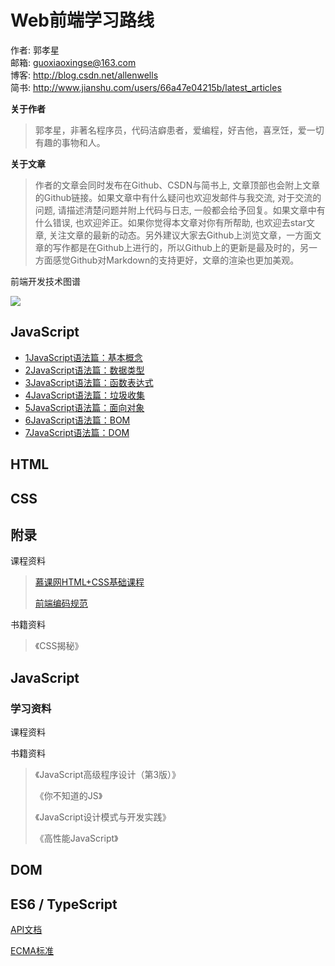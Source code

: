 # Web前端学习路线

作者: 郭孝星  
邮箱: guoxiaoxingse@163.com  
博客: http://blog.csdn.net/allenwells   
简书: http://www.jianshu.com/users/66a47e04215b/latest_articles  

**关于作者**

>郭孝星，非著名程序员，代码洁癖患者，爱编程，好吉他，喜烹饪，爱一切有趣的事物和人。

**关于文章**

>作者的文章会同时发布在Github、CSDN与简书上, 文章顶部也会附上文章的Github链接。如果文章中有什么疑问也欢迎发邮件与我交流, 对于交流的问题, 请描述清楚问题并附上代码与日志, 一般都会给予回复。如果文章中有什么错误, 也欢迎斧正。如果你觉得本文章对你有所帮助, 也欢迎去star文章, 关注文章的最新的动态。另外建议大家去Github上浏览文章，一方面文章的写作都是在Github上进行的，所以Github上的更新是最及时的，另一方面感觉Github对Markdown的支持更好，文章的渲染也更加美观。

前端开发技术图谱

![](https://github.com/guoxiaoxing/web-front-end-learning-route/raw/master/art/web-front-end-skill-map.png)

## JavaScript

- [1JavaScript语法篇：基本概念](https://github.com/guoxiaoxing/web-front-end-learning-route/blob/master/JavaScript/doc/1JavaScript语法篇：基本概念.md)
- [2JavaScript语法篇：数据类型](https://github.com/guoxiaoxing/web-front-end-learning-route/blob/master/JavaScript/doc/2JavaScript语法篇：数据类型.md)
- [3JavaScript语法篇：函数表达式](https://github.com/guoxiaoxing/web-front-end-learning-route/blob/master/JavaScript/doc/3JavaScript语法篇：函数表达式.md)
- [4JavaScript语法篇：垃圾收集](https://github.com/guoxiaoxing/web-front-end-learning-route/blob/master/JavaScript/doc/4JavaScript语法篇：垃圾收集.md)
- [5JavaScript语法篇：面向对象](https://github.com/guoxiaoxing/web-front-end-learning-route/blob/master/JavaScript/doc/5JavaScript语法篇：面向对象.md)
- [6JavaScript语法篇：BOM](https://github.com/guoxiaoxing/web-front-end-learning-route/blob/master/JavaScript/doc/6JavaScript语法篇：BOM.md)
- [7JavaScript语法篇：DOM](https://github.com/guoxiaoxing/web-front-end-learning-route/blob/master/JavaScript/doc/7JavaScript语法篇：DOM.md)

## HTML

## CSS

## 附录

课程资料

>[慕课网HTML+CSS基础课程](http://www.imooc.com/learn/9)
>
>[前端编码规范](https://github.com/ecomfe/spec)

书籍资料

>《CSS揭秘》
 
## JavaScript

### 学习资料

课程资料

书籍资料

>《JavaScript高级程序设计（第3版）》
>
>《你不知道的JS》
> 
>《JavaScript设计模式与开发实践》
>
>《高性能JavaScript》                                                                                                                                                                                                                                                                            

## DOM
   
## ES6 / TypeScript 

[API文档](http://devdocs.io/)

[ECMA标准](http://www.ecma-international.org/default.htm)

